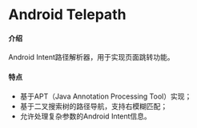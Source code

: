 # Android Telepath

#### 介绍
Android Intent路径解析器，用于实现页面跳转功能。

#### 特点
* 基于APT（Java Annotation Processing Tool）实现；
* 基于二叉搜索树的路径导航，支持右模糊匹配；
* 允许处理复杂参数的Android Intent信息。

